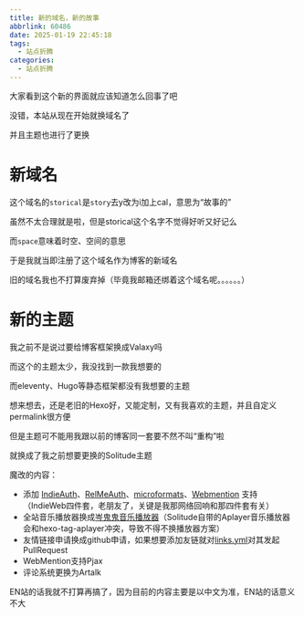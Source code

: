 ```yaml
---
title: 新的域名，新的故事
abbrlink: 60486
date: 2025-01-19 22:45:18
tags:
  - 站点折腾
categories:
  - 站点折腾
---
```

大家看到这个新的界面就应该知道怎么回事了吧

没错，本站从现在开始就换域名了

并且主题也进行了更换

<!-- more -->

# 新域名
这个域名的`storical`是`story`去y改为i加上cal，意思为“故事的”

<psw>虽然不太合理就是啦，但是storical这个名字不觉得好听又好记么</psw>

而`space`意味着时空、空间的意思

于是我就当即注册了这个域名作为博客的新域名

旧的域名我也不打算废弃掉（毕竟我邮箱还绑着这个域名呢。。。。。。）

# 新的主题
我之前不是说过要给博客框架换成Valaxy吗

而这个的主题太少，我没找到一款我想要的

而eleventy、Hugo等静态框架都没有我想要的主题

想来想去，还是老旧的Hexo好，又能定制，又有我喜欢的主题，并且自定义permalink很方便

但是主题可不能用我跟以前的博客同一套<psw>要不然不叫“重构”啦</psw>

就换成了我之前想要更换的Solitude主题

魔改的内容：

- 添加 [IndieAuth](https://indieauth.net/)、[RelMeAuth](https://microformats.org/wiki/RelMeAuth)、[microformats](https://microformats.org/)、[Webmention](https://www.w3.org/TR/webmention/) 支持 <psw>（IndieWeb四件套，老朋友了，关键是我那网络回响和那四件套有关）</psw>
- 全站音乐播放器换成[岑鬼鬼音乐播放器](https://y.cenguigui.cn/)<psw>（Solitude自带的Aplayer音乐播放器会和hexo-tag-aplayer冲突，导致不得不换播放器方案）</psw>
- 友情链接申请换成github申请，如果想要添加友链就对[links.yml](https://github.com/SinzMise/blog/blob/master/source/_data/links.yml)对其发起PullRequest
- WebMention支持Pjax
- 评论系统更换为Artalk

EN站的话我就不打算再搞了，因为目前的内容主要是以中文为准，EN站的话意义不大
